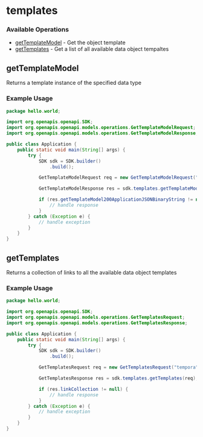 # templates

### Available Operations

* [getTemplateModel](#gettemplatemodel) - Get the object template
* [getTemplates](#gettemplates) - Get a list of all available data object tempaltes

## getTemplateModel

Returns a template instance of the specified data type

### Example Usage

```java
package hello.world;

import org.openapis.openapi.SDK;
import org.openapis.openapi.models.operations.GetTemplateModelRequest;
import org.openapis.openapi.models.operations.GetTemplateModelResponse;

public class Application {
    public static void main(String[] args) {
        try {
            SDK sdk = SDK.builder()
                .build();

            GetTemplateModelRequest req = new GetTemplateModelRequest("ipsum", "alias", "doloremque");            

            GetTemplateModelResponse res = sdk.templates.getTemplateModel(req);

            if (res.getTemplateModel200ApplicationJSONBinaryString != null) {
                // handle response
            }
        } catch (Exception e) {
            // handle exception
        }
    }
}
```

## getTemplates

Returns a collection of links to all the available data object templates

### Example Usage

```java
package hello.world;

import org.openapis.openapi.SDK;
import org.openapis.openapi.models.operations.GetTemplatesRequest;
import org.openapis.openapi.models.operations.GetTemplatesResponse;

public class Application {
    public static void main(String[] args) {
        try {
            SDK sdk = SDK.builder()
                .build();

            GetTemplatesRequest req = new GetTemplatesRequest("tempora", "perspiciatis");            

            GetTemplatesResponse res = sdk.templates.getTemplates(req);

            if (res.linkCollection != null) {
                // handle response
            }
        } catch (Exception e) {
            // handle exception
        }
    }
}
```
